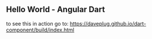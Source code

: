 ## Hello World - Angular Dart

to see this in action go to: 
https://daveplug.github.io/dart-component/build/index.html